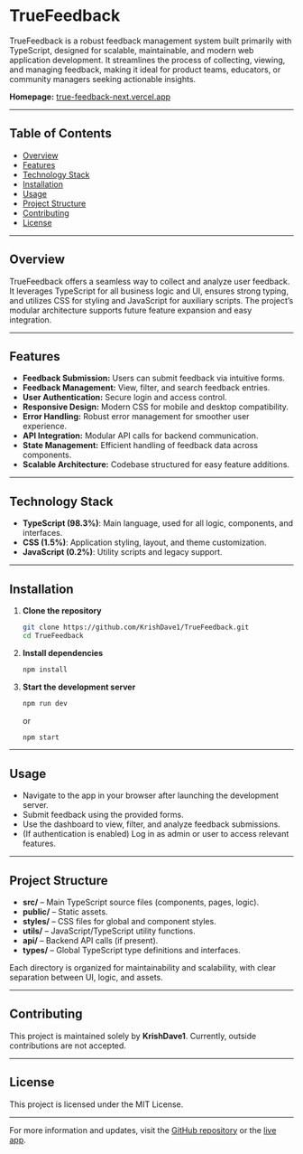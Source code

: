 # TrueFeedback

TrueFeedback is a robust feedback management system built primarily with TypeScript, designed for scalable, maintainable, and modern web application development. It streamlines the process of collecting, viewing, and managing feedback, making it ideal for product teams, educators, or community managers seeking actionable insights.

**Homepage:** [true-feedback-next.vercel.app](https://true-feedback-next.vercel.app)

---

## Table of Contents

- [Overview](#overview)
- [Features](#features)
- [Technology Stack](#technology-stack)
- [Installation](#installation)
- [Usage](#usage)
- [Project Structure](#project-structure)
- [Contributing](#contributing)
- [License](#license)

---

## Overview

TrueFeedback offers a seamless way to collect and analyze user feedback. It leverages TypeScript for all business logic and UI, ensures strong typing, and utilizes CSS for styling and JavaScript for auxiliary scripts. The project’s modular architecture supports future feature expansion and easy integration.

---

## Features

- **Feedback Submission:** Users can submit feedback via intuitive forms.
- **Feedback Management:** View, filter, and search feedback entries.
- **User Authentication:** Secure login and access control.
- **Responsive Design:** Modern CSS for mobile and desktop compatibility.
- **Error Handling:** Robust error management for smoother user experience.
- **API Integration:** Modular API calls for backend communication.
- **State Management:** Efficient handling of feedback data across components.
- **Scalable Architecture:** Codebase structured for easy feature additions.

---

## Technology Stack

- **TypeScript (98.3%)**: Main language, used for all logic, components, and interfaces.
- **CSS (1.5%)**: Application styling, layout, and theme customization.
- **JavaScript (0.2%)**: Utility scripts and legacy support.

---

## Installation

1. **Clone the repository**
   ```bash
   git clone https://github.com/KrishDave1/TrueFeedback.git
   cd TrueFeedback
   ```
2. **Install dependencies**
   ```bash
   npm install
   ```
3. **Start the development server**
   ```bash
   npm run dev
   ```
   or
   ```bash
   npm start
   ```

---

## Usage

- Navigate to the app in your browser after launching the development server.
- Submit feedback using the provided forms.
- Use the dashboard to view, filter, and analyze feedback submissions.
- (If authentication is enabled) Log in as admin or user to access relevant features.

---

## Project Structure

- **src/** – Main TypeScript source files (components, pages, logic).
- **public/** – Static assets.
- **styles/** – CSS files for global and component styles.
- **utils/** – JavaScript/TypeScript utility functions.
- **api/** – Backend API calls (if present).
- **types/** – Global TypeScript type definitions and interfaces.

Each directory is organized for maintainability and scalability, with clear separation between UI, logic, and assets.

---

## Contributing

This project is maintained solely by **KrishDave1**. Currently, outside contributions are not accepted.

---

## License

This project is licensed under the MIT License.

---

For more information and updates, visit the [GitHub repository](https://github.com/KrishDave1/TrueFeedback) or the [live app](https://true-feedback-next.vercel.app).
